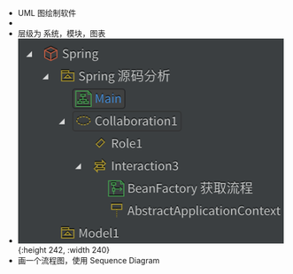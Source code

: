 - UML 图绘制软件
-
- 层级为 系统，模块，图表
- ![image.png](../assets/image_1635578031898_0.png){:height 242, :width 240}
- 画一个流程图，使用 Sequence Diagram
